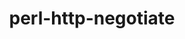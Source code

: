 ---
title: "perl-http-negotiate"
layout: cache
categories: [package, develop]
meta: {"compilers": ["none"], "num_specs": 14, "num_specs_by_stack": {"data-vis-sdk": 7, "e4s": 7, "hep": 7, "root": 14}, "oss": ["ubuntu20.04", "ubuntu22.04"], "platforms": ["linux"], "stacks": ["data-vis-sdk", "e4s", "hep", "root"], "targets": ["x86_64_v3"], "versions": ["6.01"]}
spec_details: [{"compiler": "none", "hash": "2sbvhimn7x5nyfbrtci7swimwhjkptge", "os": "ubuntu20.04", "platform": "linux", "size": "-", "stacks": ["data-vis-sdk", "root"], "target": "x86_64_v3", "variants": ["build_system=perl"], "versions": ["6.01"]}, {"compiler": "none", "hash": "64kx5s66qtsnsdz7pbz4mnnbjyw7pey3", "os": "ubuntu22.04", "platform": "linux", "size": "-", "stacks": ["e4s", "hep", "root"], "target": "x86_64_v3", "variants": ["build_system=perl"], "versions": ["6.01"]}, {"compiler": "none", "hash": "6ryp7emjs4x3ctf2yzdujy3wn6ckchar", "os": "ubuntu20.04", "platform": "linux", "size": "-", "stacks": ["data-vis-sdk", "root"], "target": "x86_64_v3", "variants": ["build_system=perl"], "versions": ["6.01"]}, {"compiler": "none", "hash": "7f7frpj5enfcvaxlwnyydco3zgfbqoq3", "os": "ubuntu20.04", "platform": "linux", "size": "-", "stacks": ["data-vis-sdk", "root"], "target": "x86_64_v3", "variants": ["build_system=perl"], "versions": ["6.01"]}, {"compiler": "none", "hash": "apw74x6rvuspekjfk5crim7owanwtutu", "os": "ubuntu20.04", "platform": "linux", "size": "-", "stacks": ["data-vis-sdk", "root"], "target": "x86_64_v3", "variants": ["build_system=perl"], "versions": ["6.01"]}, {"compiler": "none", "hash": "aq3uxglnxyktwtn7a5zcgacogolsp7g7", "os": "ubuntu20.04", "platform": "linux", "size": "-", "stacks": ["data-vis-sdk", "root"], "target": "x86_64_v3", "variants": ["build_system=perl"], "versions": ["6.01"]}, {"compiler": "none", "hash": "dalwuohto24msrdhj2rmemsvinbataa4", "os": "ubuntu20.04", "platform": "linux", "size": "-", "stacks": ["data-vis-sdk", "root"], "target": "x86_64_v3", "variants": ["build_system=perl"], "versions": ["6.01"]}, {"compiler": "none", "hash": "e3z4qo5sh5bdxjmrbl67atyfdudirukz", "os": "ubuntu22.04", "platform": "linux", "size": "-", "stacks": ["e4s", "hep", "root"], "target": "x86_64_v3", "variants": ["build_system=perl"], "versions": ["6.01"]}, {"compiler": "none", "hash": "laqxmt5fxnfnqlyqfeycitlm5x6z5rde", "os": "ubuntu22.04", "platform": "linux", "size": "-", "stacks": ["e4s", "hep", "root"], "target": "x86_64_v3", "variants": ["build_system=perl"], "versions": ["6.01"]}, {"compiler": "none", "hash": "ozmxpyj53bslpodi7paf3u6ayflgrjxx", "os": "ubuntu22.04", "platform": "linux", "size": "-", "stacks": ["e4s", "hep", "root"], "target": "x86_64_v3", "variants": ["build_system=perl"], "versions": ["6.01"]}, {"compiler": "none", "hash": "p5ac76y3vjubauycbbcbyq7f6khf2dt6", "os": "ubuntu22.04", "platform": "linux", "size": "-", "stacks": ["e4s", "hep", "root"], "target": "x86_64_v3", "variants": ["build_system=perl"], "versions": ["6.01"]}, {"compiler": "none", "hash": "tcjqt5zqvsgnxoel4qwtegqousdyj5z2", "os": "ubuntu22.04", "platform": "linux", "size": "-", "stacks": ["e4s", "hep", "root"], "target": "x86_64_v3", "variants": ["build_system=perl"], "versions": ["6.01"]}, {"compiler": "none", "hash": "v3wcandfakmdxmrihjnrzylyy5bbz5jf", "os": "ubuntu20.04", "platform": "linux", "size": "-", "stacks": ["data-vis-sdk", "root"], "target": "x86_64_v3", "variants": ["build_system=perl"], "versions": ["6.01"]}, {"compiler": "none", "hash": "xtoo6ctcygcj5rwi64uetb4bbkrdazih", "os": "ubuntu22.04", "platform": "linux", "size": "-", "stacks": ["e4s", "hep", "root"], "target": "x86_64_v3", "variants": ["build_system=perl"], "versions": ["6.01"]}]
---